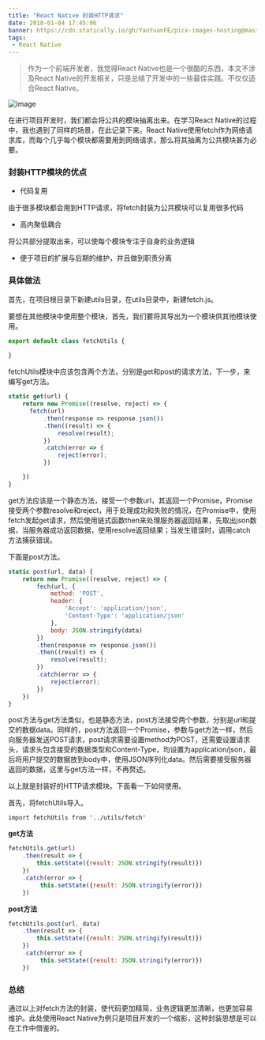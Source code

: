 ```yaml
---
title: "React Native 封装HTTP请求"
date: 2018-01-04 17:45:06
banner: https://cdn.statically.io/gh/YanYuanFE/picx-images-hosting@master/20231128/QQ20160705-3.4tzwi2z1pyc0.webp
tags:
 - React Native
---
```


> 作为一个前端开发者，我觉得React Native也是一个很酷的东西，本文不涉及React Native的开发相关，只是总结了开发中的一些最佳实践。不仅仅适合React Native。

![image](https://cdn.statically.io/gh/YanYuanFE/picx-images-hosting@master/20231128/react_1_1x.wnktqbvq51c.webp)

<!--more-->

在进行项目开发时，我们都会将公共的模块抽离出来。在学习React Native的过程中，我也遇到了同样的场景，在此记录下来。React Native使用fetch作为网络请求库，而每个几乎每个模块都需要用到网络请求，那么将其抽离为公共模块甚为必要。
### 封装HTTP模块的优点
- 代码复用  

由于很多模块都会用到HTTP请求，将fetch封装为公共模块可以复用很多代码

- 高内聚低耦合

将公共部分提取出来，可以使每个模块专注于自身的业务逻辑

- 便于项目的扩展与后期的维护，并且做到职责分离


### 具体做法

首先，在项目根目录下新建utils目录，在utils目录中，新建fetch.js。

要想在其他模块中使用整个模块，首先，我们要将其导出为一个模块供其他模块使用。

``` js
export default class fetchUtils {
    
}
```
fetchUtils模块中应该包含两个方法，分别是get和post的请求方法，下一步，来编写get方法。


``` js
static get(url) {
    return new Promise((resolve, reject) => {
      fetch(url)
          .then(response => response.json())
          .then((result) => {
              resolve(result);
          })
          .catch(error => {
              reject(error);
          })

    })
}
```
get方法应该是一个静态方法，接受一个参数url，其返回一个Promise，Promise接受两个参数resolve和reject，用于处理成功和失败的情况，在Promise中，使用fetch发起get请求，然后使用链式函数then来处理服务器返回结果，先取出json数据，当服务器成功返回数据，使用resolve返回结果；当发生错误时，调用catch方法捕获错误。

下面是post方法。

``` js
static post(url, data) {
    return new Promise((resolve, reject) => {
        fech(url, {
            method: 'POST',
            header: {
                'Accept': 'application/json',
                'Content-Type': 'application/json'
            },
            body: JSON.stringify(data)
        })
        .then(response => response.json())
        .then((result) => {
            resolve(result);
        })
        .catch(error => {
            reject(error);
        })
    })
}
```
post方法与get方法类似，也是静态方法，post方法接受两个参数，分别是url和提交的数据data。同样的，post方法返回一个Promise，参数与get方法一样，然后向服务器发送POST请求，post请求需要设置method为POST，还需要设置请求头，请求头包含接受的数据类型和Content-Type，均设置为application/json，最后将用户提交的数据放到body中，使用JSON序列化data。然后需要接受服务器返回的数据，这里与get方法一样，不再赘述。


以上就是封装好的HTTP请求模块。下面看一下如何使用。

首先，将fetchUtils导入。


```
import fetchUtils from '../utils/fetch'
```



**get方法**


``` js
fetchUtils.get(url)
    .then(result => {
        this.setState({result: JSON.stringify(result)})
    })
    .catch(error => {
         this.setState({result: JSON.stringify(error)})
    })
```

**post方法**


``` js
fetchUtils.post(url, data)
    .then(result => {
        this.setState({result: JSON.stringify(result)})
    })
    .catch(error => {
         this.setState({result: JSON.stringify(error)})
    })
```
### 总结

通过以上对fetch方法的封装，使代码更加精简，业务逻辑更加清晰，也更加容易维护。此处使用React Native为例只是项目开发的一个缩影，这种封装思想是可以在工作中借鉴的。

